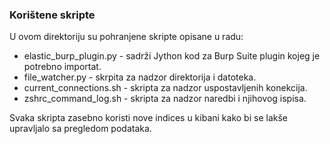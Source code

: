 ### Korištene skripte
U ovom direktoriju su pohranjene skripte opisane u radu:

* elastic_burp_plugin.py - sadrži Jython kod za Burp Suite plugin kojeg je potrebno importat.
* file_watcher.py - skrpita za nadzor direktorija i datoteka.
* current_connections.sh - skripta za nadzor uspostavljenih konekcija.
* zshrc_command_log.sh - skripta za nadzor naredbi i njihovog ispisa.

Svaka skripta zasebno koristi nove indices u kibani kako bi se lakše upravljalo sa pregledom podataka.